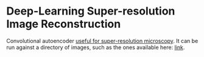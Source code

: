 # Deep-Learning Super-resolution Image Reconstruction

Convolutional autoencoder [useful for super-resolution microscopy](https://github.com/leaxp/Deep-Learning-Super-Resolution-Image-Reconstruction-DSIR).
It can be run against a directory of images, such as the ones available here: [link](http://bigwww.epfl.ch/smlm/challenge2013/datasets/Bundled_Tubes_High_Density/index.html).